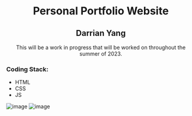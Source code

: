 <h1 align="center">Personal Portfolio Website</h1> 
<h2 align="center">Darrian Yang</h2>

<p align="center">This will be a work in progress that will be worked on throughout the summer of 2023.</p>
<h3>Coding Stack: </h3>
<ul>
  <li>HTML</li>
  <li>CSS</li>
  <li>JS</li>
  </ul>

![image](<img width="1243" alt="Screenshot 2023-06-22 at 10 28 45 AM" src="https://github.com/DarrianYang/PortfolioWebsiteYang/assets/101906429/477c318c-187f-45d0-8632-80e23715c95b">
)
![image](<img width="1305" alt="Screenshot 2023-06-22 at 10 29 02 AM" src="https://github.com/DarrianYang/PortfolioWebsiteYang/assets/101906429/3505559b-9be8-4a16-a3ce-90d0a37e28bc">
)

